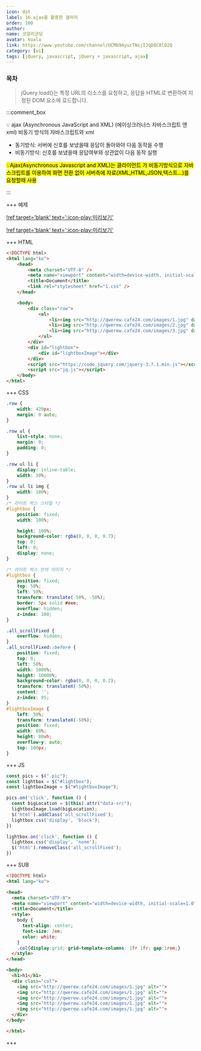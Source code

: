 ```yaml
---
icon: dot
label: 16.ajax을 활용한 갤러리
order: 100
author:
name: 코알라코딩
avatar: koala
link: https://www.youtube.com/channel/UCMb94yucTNsjIJqD8C8lO2Q
category: [ui]
tags: [jQuery, javascript, jQuery + javascript, ajax]
---
```


### 목차 <!-- omit in toc -->

>
>jQuery load()는 특정 URL의 리소스를 요청하고, 응답을 HTML로 변환하여 지정된 DOM 요소에 로드합니다.
>
:::comment_box


💡 ajax (Asynchronous JavaScript and XML)
(에이싱크러너스 자바스크립트 앤 xml)
비동기 방식의 자바스크립트와 xml

+ 동기방식: 서버에 신호를 보냈을때 응답이 돌아와야 다음 동작을 수행
+ 비동기방식: 신호를 보냈을때 응답여부와 상관없이 다음 동작 실행

<mark>💡Ajax(Asynchronous Javascript and XML)는 클라이언트 가 비동기방식으로 자바스크립트를 이용하여 화면 전환 없이 서버측에 자료(XML,HTML,JSON,텍스트...)를 요청할때 사용</mark>

:::


+++ 예제

[!ref target='blank' text=':icon-play:미리보기'](https://qwerewqwerew.github.io/source/jq/16/step1)

[!ref target='blank' text=':icon-play:미리보기'](https://qwerewqwerew.github.io/source/jq/16/step2)

+++ HTML

```html # html
<!DOCTYPE html>
<html lang="ko">
	<head>
		<meta charset="UTF-8" />
		<meta name="viewport" content="width=device-width, initial-scale=1.0" />
		<title>Document</title>
		<link rel="stylesheet" href="1.css" />
	</head>

	<body>
		<div class="row">
			<ul>
				<li><img src="http://qwerew.cafe24.com/images/1.jpg" data-src="gallery/1.html" class="pic" /></li>
				<li><img src="http://qwerew.cafe24.com/images/2.jpg" data-src="gallery/2.html" class="pic" /></li>
				<li><img src="http://qwerew.cafe24.com/images/3.jpg" data-src="gallery/3.html" class="pic" /></li>
			</ul>
		</div>
		<div id="lightbox">
			<div id="lightboxImage"></div>
		</div>
		<script src="https://code.jquery.com/jquery-3.7.1.min.js"></script>
		<script src="jq.js"></script>
	</body>
</html>
```

+++ CSS

```css # css
.row {
	width: 420px;
	margin: 0 auto;
}

.row ul {
	list-style: none;
	margin: 0;
	padding: 0;
}

.row ul li {
	display: inline-table;
	width: 30%;
}
.row ul li img {
	width: 100%;
}
/* 라이트 박스 스타일 */
#lightbox {
	position: fixed;
	width: 100%;

	height: 100%;
	background-color: rgba(0, 0, 0, 0.7);
	top: 0;
	left: 0;
	display: none;
}

/* 라이트 박스 안의 이미지 */
#lightbox {
	position: fixed;
	top: 50%;
	left: 50%;
	transform: translate(-50%, -50%);
	border: 5px solid #eee;
	overflow: hidden;
	z-index: 100;
}

.all_scrollFixed {
	overflow: hidden;
}
.all_scrollFixed::before {
	position: fixed;
	top: 0;
	left: 50%;
	width: 1000%;
	height: 10000%;
	background-color: rgba(0, 0, 0, 0.2);
	transform: translateX(-50%);
	content: '';
	z-index: 95;
}
#lightboxImage {
	left: 50%;
	transform: translateX(-50%);
	position: fixed;
	width: 80%;
	height: 80vh;
	overflow-y: auto;
	top: 100px;
}
```

+++ JS

```js # javascript
const pics = $(".pic");
const lightbox = $("#lightbox");
const lightboxImage = $("#lightboxImage");

pics.on('click', function () {
  const bigLocation = $(this).attr("data-src");
  lightboxImage.load(bigLocation);
  $('html').addClass('all_scrollFixed');
  lightbox.css('display', 'block');
})

lightbox.on('click', function () {
  lightbox.css('display', 'none');
  $('html').removeClass('all_scrollFixed');
})
```

+++ SUB

```html # gallery/1.html
<!DOCTYPE html>
<html lang="ko">

<head>
  <meta charset="UTF-8">
  <meta name="viewport" content="width=device-width, initial-scale=1.0">
  <title>Document</title>
  <style>
    body {
      text-align: center;
      font-size: 2em;
      color: white;
    }
    .col{display:grid; grid-template-columns: 1fr 1fr; gap:1rem;}
  </style>
</head>

<body>
  <h1>h1</h1>
  <div class="col">
    <img src="http://qwerew.cafe24.com/images/1.jpg" alt="">
    <img src="http://qwerew.cafe24.com/images/1.jpg" alt="">
    <img src="http://qwerew.cafe24.com/images/1.jpg" alt="">
    <img src="http://qwerew.cafe24.com/images/1.jpg" alt="">
    <img src="http://qwerew.cafe24.com/images/1.jpg" alt="">
  </div>
</body>

</html>
```

+++
